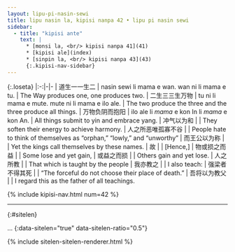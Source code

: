 ```yaml
---
layout: lipu-pi-nasin-sewi
title: lipu nasin la, kipisi nanpa 42 • lipu pi nasin sewi
sidebar:
  - title: "kipisi ante"
    text: |
      * [monsi la, <br/> kipisi nanpa 41](41)
      * [kipisi ale](index)
      * [sinpin la, <br/> kipisi nanpa 43](43)
      {:.kipisi-nav-sidebar}
---
```


{:.loseta}
|:-:|-|-
| 道生一<wbr/>一生二                   | nasin sewi li mama e wan. wan ni li mama e tu.   | The Way produces one, one produces two.
| 二生三<wbr/>三生万物                 | tu ni li mama e mute. mute ni li mama e ilo ale. | The two produce the three and the three produce all things.
| 万物负阴而抱阳                       | ilo ale li _mama_ e kon In li _mama_ e kon An. | All things submit to yin and embrace yang.
| 冲气以为和                           |  | They soften their energy to achieve harmony.
| 人之所恶<wbr/>唯孤<wbr/>寡<wbr/>不谷 |  | People hate to think of themselves as “orphan,” “lowly,” and “unworthy”
| 而王公以为称                         |  | Yet the kings call themselves by these names.
| 故                                   |  | [Hence,]
| 物或损之而益                         |  | Some lose and yet gain,
| 或益之而损                           |  | Others gain and yet lose.
| 人之所教                             |  | That which is taught by the people
| 我亦教之                             |  | I also teach:
| 强梁者不得其死                       |  | “The forceful do not choose their place of death.”
| 吾将以为教父                         |  | I regard this as the father of all teachings.

{% include kipisi-nav.html num=42 %}

-------
{:#sitelen}

...
{:data-sitelen="true" data-sitelen-ratio="0.5"}

{% include sitelen-sitelen-renderer.html %}
